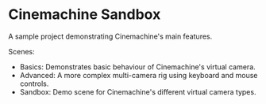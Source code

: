 # Cinemachine Sandbox

A sample project demonstrating Cinemachine's main features.

Scenes:
  - Basics: Demonstrates basic behaviour of Cinemachine's virtual camera.
  - Advanced: A more complex multi-camera rig using keyboard and mouse controls.
  - Sandbox: Demo scene for Cinemachine's different virtual camera types.
